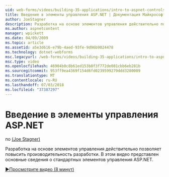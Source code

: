 ```yaml
---
uid: web-forms/videos/building-35-applications/intro-to-aspnet-controls
title: Введение в элементы управления ASP.NET | Документация Майкрософт
author: JoeStagner
description: Разработка на основе элементов управления действительно позволяет повысить производительность разработки. В этом видео представлен основные сведения о стандартных элементов управления ASP.NET.
ms.author: aspnetcontent
manager: wpickett
ms.date: 04/09/2009
ms.topic: article
ms.assetid: a5e3d616-e79b-4aed-93fe-9d96b9024478
ms.technology: dotnet-webforms
msc.legacyurl: /web-forms/videos/building-35-applications/intro-to-aspnet-controls
msc.type: video
ms.openlocfilehash: 46904b0c8b61ed153b8f3f772de081cbb6eb281b
ms.sourcegitcommit: 953ff9ea4369f154d6fd0239599279ddd3280009
ms.translationtype: MT
ms.contentlocale: ru-RU
ms.lasthandoff: 07/03/2018
ms.locfileid: "37387297"
---
```

<a name="intro-to-aspnet-controls"></a>Введение в элементы управления ASP.NET
====================
по [(Joe Stagner)](https://github.com/JoeStagner)

Разработка на основе элементов управления действительно позволяет повысить производительность разработки. В этом видео представлен основные сведения о стандартных элементов управления ASP.NET.

[&#9654;Просмотрите видео (8 минут)](https://channel9.msdn.com/Blogs/ASP-NET-Site-Videos/intro-to-aspnet-controls)
